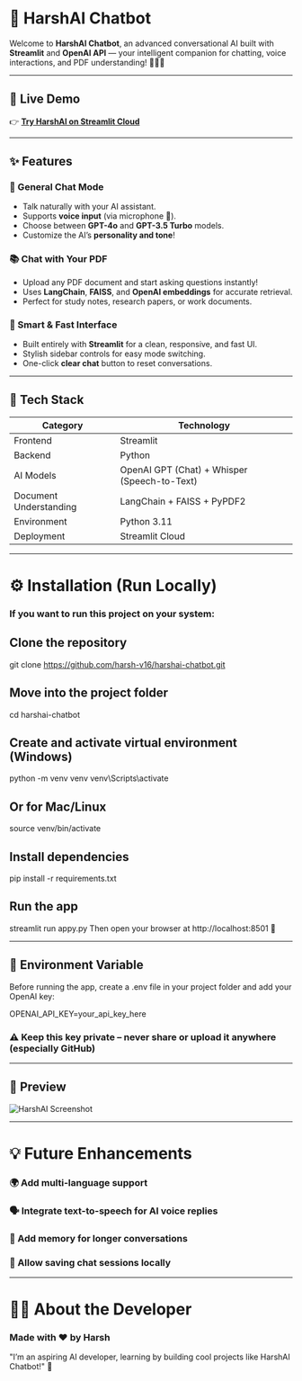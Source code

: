 # 🧠 HarshAI Chatbot

Welcome to **HarshAI Chatbot**, an advanced conversational AI built with **Streamlit** and **OpenAI API** — your intelligent companion for chatting, voice interactions, and PDF understanding! 💬📄🎤  

---

## 🚀 Live Demo  
👉 [**Try HarshAI on Streamlit Cloud**](https://harshai-chatbot-uzyk3lmwt3k6py4epf3dps.streamlit.app/)

---

## ✨ Features

### 🤖 General Chat Mode
- Talk naturally with your AI assistant.  
- Supports **voice input** (via microphone 🎤).  
- Choose between **GPT-4o** and **GPT-3.5 Turbo** models.  
- Customize the AI’s **personality and tone**!

### 📚 Chat with Your PDF
- Upload any PDF document and start asking questions instantly!  
- Uses **LangChain**, **FAISS**, and **OpenAI embeddings** for accurate retrieval.  
- Perfect for study notes, research papers, or work documents.  

### 🧩 Smart & Fast Interface
- Built entirely with **Streamlit** for a clean, responsive, and fast UI.  
- Stylish sidebar controls for easy mode switching.  
- One-click **clear chat** button to reset conversations.  

---

## 🧠 Tech Stack

| Category | Technology |
|-----------|-------------|
| Frontend | Streamlit |
| Backend | Python |
| AI Models | OpenAI GPT (Chat) + Whisper (Speech-to-Text) |
| Document Understanding | LangChain + FAISS + PyPDF2 |
| Environment | Python 3.11 |
| Deployment | Streamlit Cloud |

---
# ⚙️ Installation (Run Locally)

### If you want to run this project on your system:

## Clone the repository
git clone https://github.com/harsh-v16/harshai-chatbot.git

## Move into the project folder
cd harshai-chatbot

## Create and activate virtual environment (Windows)
python -m venv venv
venv\Scripts\activate

## Or for Mac/Linux
source venv/bin/activate

## Install dependencies
pip install -r requirements.txt

## Run the app
streamlit run appy.py
Then open your browser at http://localhost:8501 🎉

----
 
## 🔐 Environment Variable

Before running the app, create a .env file in your project folder and add your OpenAI key:

OPENAI_API_KEY=your_api_key_here

### ⚠️ Keep this key private – never share or upload it anywhere (especially GitHub)

---

##  📸 Preview

![HarshAI Screenshot](screenshot.png)

---

# 💡 Future Enhancements

### 🌍 Add multi-language support

### 🗣️ Integrate text-to-speech for AI voice replies

### 🧰 Add memory for longer conversations

### 💾 Allow saving chat sessions locally

---

# 👨‍💻 About the Developer

### Made with ❤️ by Harsh

"I’m an aspiring AI developer, learning by building cool projects like HarshAI Chatbot!" 🚀
